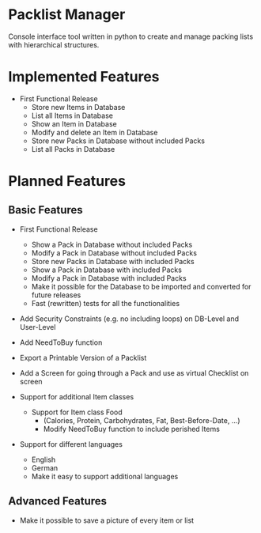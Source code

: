 # Packlist Manager
Console interface tool written in python to create and manage packing lists with hierarchical structures.

# Implemented Features
* First Functional Release
  * Store new Items in Database
  * List all Items in Database
  * Show an Item in Database
  * Modify and delete an Item in Database
  * Store new Packs in Database without included Packs
  * List all Packs in Database


# Planned Features
## Basic Features
* First Functional Release
  * Show a Pack in Database without included Packs
  * Modify a Pack in Database without included Packs
  * Store new Packs in Database with included Packs
  * Show a Pack in Database with included Packs
  * Modify a Pack in Database with included Packs
  * Make it possible for the Database to be imported and converted for future releases
  * Fast (rewritten) tests for all the functionalities

* Add Security Constraints (e.g. no including loops) on DB-Level and User-Level
* Add NeedToBuy function
* Export a Printable Version of a Packlist
* Add a Screen for going through a Pack and use as virtual Checklist on screen
* Support for additional Item classes
  * Support for Item class Food
    * (Calories, Protein, Carbohydrates, Fat, Best-Before-Date, ...)
    * Modify NeedToBuy function to include perished Items
* Support for different languages
  * English
  * German
  * Make it easy to support additional languages

## Advanced Features
* Make it possible to save a picture of every item or list

